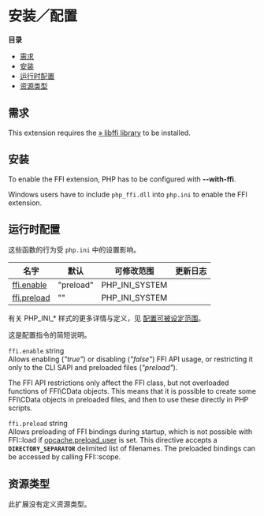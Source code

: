 安装／配置
==========

**目录**

-   [需求](/ffi/setup.html#需求)
-   [安装](/ffi/setup.html#安装)
-   [运行时配置](/ffi/setup.html#运行时配置)
-   [资源类型](/ffi/setup.html#资源类型)

需求
----

This extension requires the
<a href="https://sourceware.org/libffi/" class="link external">» libffi library</a>
to be installed.

安装
----

To enable the FFI extension, PHP has to be configured with
**--with-ffi**.

Windows users have to include `php_ffi.dll` into `php.ini` to enable the
FFI extension.

运行时配置
----------

这些函数的行为受 `php.ini` 中的设置影响。

| 名字                                                    | 默认      | 可修改范围       | 更新日志 |
|---------------------------------------------------------|-----------|------------------|----------|
| <a href="/ffi/setup.html#" class="link">ffi.enable</a>  | "preload" | PHP\_INI\_SYSTEM |          |
| <a href="/ffi/setup.html#" class="link">ffi.preload</a> | ""        | PHP\_INI\_SYSTEM |          |

有关 PHP\_INI\_\* 样式的更多详情与定义，见
<a href="/configuration/changes/modes.html" class="xref">配置可被设定范围</a>。

这是配置指令的简短说明。

`ffi.enable` <span class="type">string</span>  
Allows enabling (*"true"*) or disabling (*"false"*) FFI API usage, or
restricting it only to the CLI SAPI and preloaded files (*"preload"*).

The FFI API restrictions only affect the <span
class="classname">FFI</span> class, but not overloaded functions of
<span class="classname">FFI\\CData</span> objects. This means that it is
possible to create some <span class="classname">FFI\\CData</span>
objects in preloaded files, and then to use these directly in PHP
scripts.

`ffi.preload` <span class="type">string</span>  
Allows preloading of FFI bindings during startup, which is not possible
with <span class="methodname">FFI::load</span> if
<a href="/opcache/setup.html#" class="link">opcache.preload_user</a> is
set. This directive accepts a **`DIRECTORY_SEPARATOR`** delimited list
of filenames. The preloaded bindings can be accessed by calling <span
class="methodname">FFI::scope</span>.

资源类型
--------

此扩展没有定义资源类型。
